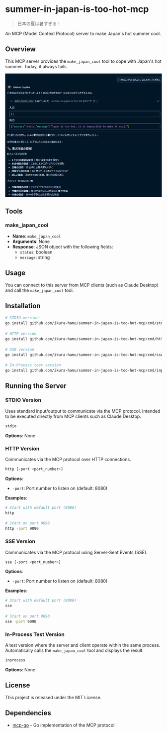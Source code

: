 # summer-in-japan-is-too-hot-mcp

> 日本の夏は暑すぎる！

An MCP (Model Context Protocol) server to make Japan's hot summer cool.

## Overview

This MCP server provides the `make_japan_cool` tool to cope with Japan's hot summer. Today, it always fails.

![](docs/image.png)

## Tools

### make_japan_cool

- **Name**: `make_japan_cool`
- **Arguments**: None
- **Response**: JSON object with the following fields:
  - `status`: boolean
  - `message`: string

## Usage

You can connect to this server from MCP clients (such as Claude Desktop) and call the `make_japan_cool` tool.

## Installation

```bash
# STDIO version
go install github.com/ikura-hamu/summer-in-japan-is-too-hot-mcp/cmd/stdio@latest

# HTTP version
go install github.com/ikura-hamu/summer-in-japan-is-too-hot-mcp/cmd/http@latest

# SSE version
go install github.com/ikura-hamu/summer-in-japan-is-too-hot-mcp/cmd/sse@latest

# In-Process test version
go install github.com/ikura-hamu/summer-in-japan-is-too-hot-mcp/cmd/inprocess@latest
```

## Running the Server

### STDIO Version

Uses standard input/output to communicate via the MCP protocol. Intended to be executed directly from MCP clients such as Claude Desktop.

```bash
stdio
```

**Options**: None

### HTTP Version

Communicates via the MCP protocol over HTTP connections.

```bash
http [-port <port_number>]
```

**Options**:

- `-port`: Port number to listen on (default: 8080)

**Examples**:

```bash
# Start with default port (8080)
http

# Start on port 9090
http -port 9090
```

### SSE Version

Communicates via the MCP protocol using Server-Sent Events (SSE).

```bash
sse [-port <port_number>]
```

**Options**:

- `-port`: Port number to listen on (default: 8080)

**Examples**:

```bash
# Start with default port (8080)
sse

# Start on port 9090
sse -port 9090
```

### In-Process Test Version

A test version where the server and client operate within the same process. Automatically calls the `make_japan_cool` tool and displays the result.

```bash
inprocess
```

**Options**: None

## License

This project is released under the MIT License.

## Dependencies

- [mcp-go](https://github.com/mark3labs/mcp-go) - Go implementation of the MCP protocol
